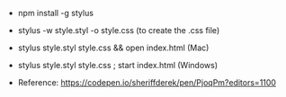 - npm install -g stylus
- stylus -w style.styl -o style.css   (to create the .css file)
- stylus style.styl style.css && open index.html (Mac)
- stylus style.styl style.css ; start index.html (Windows)

- Reference: https://codepen.io/sheriffderek/pen/PjoqPm?editors=1100
